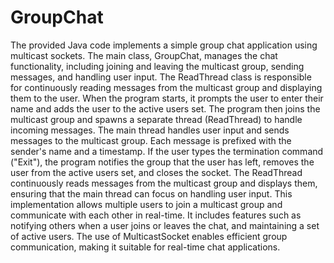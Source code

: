# GroupChat
The provided Java code implements a simple group chat application using multicast sockets. The main class, GroupChat, manages the chat functionality, including joining and leaving the multicast group, sending messages, and handling user input. The ReadThread class is responsible for continuously reading messages from the multicast group and displaying them to the user.
When the program starts, it prompts the user to enter their name and adds the user to the active users set. The program then joins the multicast group and spawns a separate thread (ReadThread) to handle incoming messages. The main thread handles user input and sends messages to the multicast group. Each message is prefixed with the sender's name and a timestamp.
If the user types the termination command ("Exit"), the program notifies the group that the user has left, removes the user from the active users set, and closes the socket. The ReadThread continuously reads messages from the multicast group and displays them, ensuring that the main thread can focus on handling user input.
This implementation allows multiple users to join a multicast group and communicate with each other in real-time. It includes features such as notifying others when a user joins or leaves the chat, and maintaining a set of active users. The use of MulticastSocket enables efficient group communication, making it suitable for real-time chat applications.
